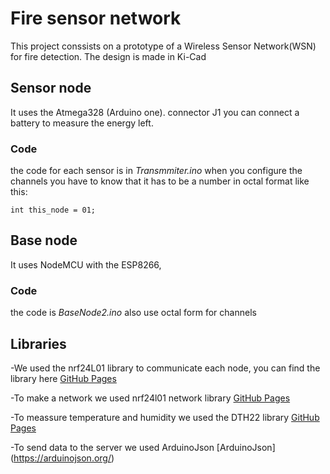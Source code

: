 # Fire sensor network
This project conssists on a prototype of a Wireless Sensor Network(WSN) for fire detection.
The design is made in Ki-Cad
## Sensor node
It uses the Atmega328 (Arduino one).
connector J1 you can connect a battery to measure the energy left.

### Code
the code for each sensor is in  _Transmmiter.ino_ 
when you configure the channels you have to know that it has to be a
number in octal format like this:
```
int this_node = 01; 
```

## Base node
It uses NodeMCU with the ESP8266, 

### Code 
the code is _BaseNode2.ino_
also use octal form for channels

## Libraries
-We used the nrf24L01 library to communicate each node, you can find the library here [GitHub Pages](https://github.com/nRF24/RF24)

-To make a network we used nrf24l01 network library [GitHub Pages](https://github.com/nRF24/RF24Network)

-To meassure temperature and humidity we used the DTH22 library 
[GitHub Pages](https://github.com/adafruit/DHT-sensor-library)

-To send data to the server we used ArduinoJson [ArduinoJson] (https://arduinojson.org/)

